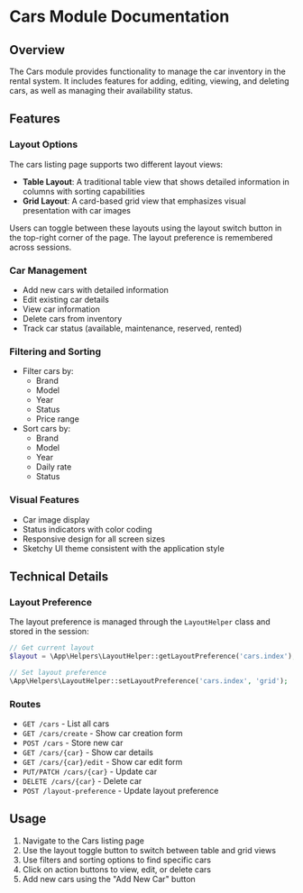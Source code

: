 # Cars Module Documentation

## Overview
The Cars module provides functionality to manage the car inventory in the rental system. It includes features for adding, editing, viewing, and deleting cars, as well as managing their availability status.

## Features

### Layout Options
The cars listing page supports two different layout views:
- **Table Layout**: A traditional table view that shows detailed information in columns with sorting capabilities
- **Grid Layout**: A card-based grid view that emphasizes visual presentation with car images

Users can toggle between these layouts using the layout switch button in the top-right corner of the page. The layout preference is remembered across sessions.

### Car Management
- Add new cars with detailed information
- Edit existing car details
- View car information
- Delete cars from inventory
- Track car status (available, maintenance, reserved, rented)

### Filtering and Sorting
- Filter cars by:
  - Brand
  - Model
  - Year
  - Status
  - Price range
- Sort cars by:
  - Brand
  - Model
  - Year
  - Daily rate
  - Status

### Visual Features
- Car image display
- Status indicators with color coding
- Responsive design for all screen sizes
- Sketchy UI theme consistent with the application style

## Technical Details

### Layout Preference
The layout preference is managed through the `LayoutHelper` class and stored in the session:
```php
// Get current layout
$layout = \App\Helpers\LayoutHelper::getLayoutPreference('cars.index');

// Set layout preference
\App\Helpers\LayoutHelper::setLayoutPreference('cars.index', 'grid');
```

### Routes
- `GET /cars` - List all cars
- `GET /cars/create` - Show car creation form
- `POST /cars` - Store new car
- `GET /cars/{car}` - Show car details
- `GET /cars/{car}/edit` - Show car edit form
- `PUT/PATCH /cars/{car}` - Update car
- `DELETE /cars/{car}` - Delete car
- `POST /layout-preference` - Update layout preference

## Usage
1. Navigate to the Cars listing page
2. Use the layout toggle button to switch between table and grid views
3. Use filters and sorting options to find specific cars
4. Click on action buttons to view, edit, or delete cars
5. Add new cars using the "Add New Car" button 